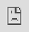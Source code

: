 ```yaml
---
layout: post
title: 'Maven: a plataforma líder de cursos com 95% de conclusão'
date: '2021-07-25 14:03:13'
tags:
- edtechdasemana
---
```


Bem-vindo/a ao #EdTechDaSemana, um vídeo de 5 min ou menos falando sobre uma EdTech interessante do mundo.

<!--kg-card-begin: html-->
<iframe src="https://www.loom.com/embed/d994fea76d3445d9839ad0e7fdc982ea" frameborder="0" webkitallowfullscreen mozallowfullscreen allowfullscreen style="position: absolute; top: 0; left: 0; width: 100%; height: 100%;"></iframe>
<!--kg-card-end: html-->

**[C](/canvas-design-curso/)ontinua no blog:** [https://www.amaralmedeiros.com/pt-br/maven-a-plataforma-lider-de-cursos-com-95-de-conclusao/](https://www.amaralmedeiros.com/pt-br/maven-a-plataforma-lider-de-cursos-com-95-de-conclusao/)

